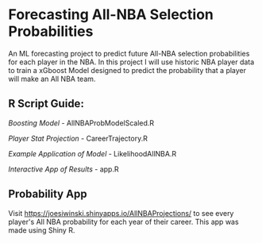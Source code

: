 # Forecasting All-NBA Selection Probabilities

An ML forecasting project to predict future All-NBA selection probabilities for each player in the NBA. In this project I will use historic NBA player data to train a xGboost Model designed to predict the probability that a player will make an All NBA team. 


## R Script Guide:

*Boosting Model* - AllNBAProbModelScaled.R

*Player Stat Projection* - CareerTrajectory.R

*Example Application of Model* - LikelihoodAllNBA.R

*Interactive App of Results* - app.R


## Probability App 

Visit https://joesiwinski.shinyapps.io/AllNBAProjections/ to see every player's All NBA probability for each year of their career. This app was made using Shiny R.
